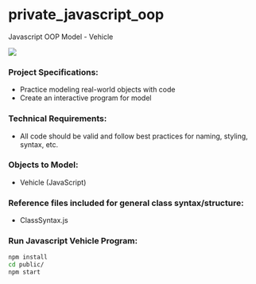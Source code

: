 # private_javascript_oop

Javascript OOP Model - Vehicle

![](https://i.giphy.com/media/v1.Y2lkPTc5MGI3NjExeWpzNGZyaWI2Njd1MW92YTdxN3N0dzQ5bjlqZWFnbXA2c3d6dGJzbiZlcD12MV9pbnRlcm5hbF9naWZfYnlfaWQmY3Q9Zw/3g45AXtRmqEDhf4R3O/giphy.gif)

### Project Specifications:

- Practice modeling real-world objects with code
- Create an interactive program for model

### Technical Requirements:

- All code should be valid and follow best practices for naming, styling, syntax, etc.

### Objects to Model:

- Vehicle (JavaScript)

### Reference files included for general class syntax/structure:

- ClassSyntax.js

### Run Javascript Vehicle Program:

```bash
npm install
cd public/
npm start
```
